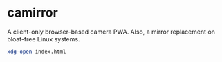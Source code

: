 # camirror

A client-only browser-based camera PWA. Also, a mirror replacement on bloat-free Linux systems.

```bash
xdg-open index.html
```

